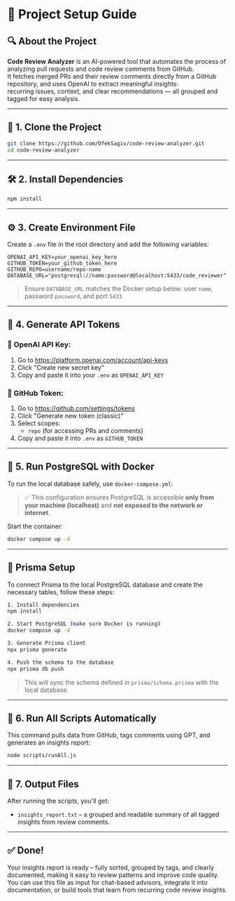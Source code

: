 # 📘 Project Setup Guide

## 🔍 About the Project

**Code Review Analyzer** is an AI-powered tool that automates the process of analyzing pull requests and code review comments from GitHub.  
It fetches merged PRs and their review comments directly from a GitHub repository, and uses OpenAI to extract meaningful insights:  
recurring issues, context, and clear recommendations — all grouped and tagged for easy analysis.


---

## 🚀 1. Clone the Project

```bash
git clone https://github.com/OfekSagiv/code-review-analyzer.git
cd code-review-analyzer
```

---

## 🛠 2. Install Dependencies

```bash
npm install
```

---

## ⚙️ 3. Create Environment File

Create a `.env` file in the root directory and add the following variables:

```env
OPENAI_API_KEY=your_openai_key_here
GITHUB_TOKEN=your_github_token_here
GITHUB_REPO=username/repo-name
DATABASE_URL="postgresql://name:password@localhost:5433/code_reviewer"
```

> Ensure `DATABASE_URL` matches the Docker setup below: user `name`, password `password`, and port `5433`

---

## 🔑 4. Generate API Tokens

### 🔐 OpenAI API Key:
1. Go to https://platform.openai.com/account/api-keys
2. Click "Create new secret key"
3. Copy and paste it into your `.env` as `OPENAI_API_KEY`

### 🐙 GitHub Token:
1. Go to https://github.com/settings/tokens
2. Click "Generate new token (classic)"
3. Select scopes:
    - `repo` (for accessing PRs and comments)
4. Copy and paste it into `.env` as `GITHUB_TOKEN`

---

## 🐳 5. Run PostgreSQL with Docker

To run the local database safely, use `docker-compose.yml`:

> ✅ This configuration ensures PostgreSQL is accessible **only from your machine (localhost)** and **not exposed to the network or internet**.

Start the container:

```bash
docker compose up -d
```

---
## 🧱 Prisma Setup

To connect Prisma to the local PostgreSQL database and create the necessary tables, follow these steps:

```bash
1. Install dependencies
npm install

2. Start PostgreSQL (make sure Docker is running)
docker compose up -d

3. Generate Prisma client
npx prisma generate

4. Push the schema to the database
npx prisma db push
```

> This will sync the schema defined in `prisma/schema.prisma` with the local database.
---
## 🧠 6. Run All Scripts Automatically

This command pulls data from GitHub, tags comments using GPT, and generates an insights report:

```bash
node scripts/runAll.js
```


---

## 📂 7. Output Files

After running the scripts, you'll get:

- `insights_report.txt` – a grouped and readable summary of all tagged insights from review comments.

---

## ✅ Done!

Your insights report is ready – fully sorted, grouped by tags, and clearly documented, making it easy to review patterns and improve code quality. You can use this file as input for chat-based advisors, integrate it into documentation, or build tools that learn from recurring code review insights.
